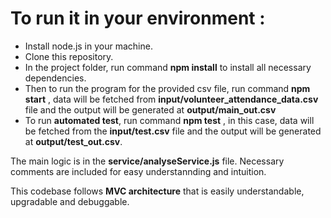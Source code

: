 # To run it in your environment :

- Install node.js in your machine.
- Clone this repository.
- In the project folder, run command **npm install** to install all necessary dependencies.
- Then to run the program for the provided csv file, run command **npm start** , data will be fetched from **input/volunteer_attendance_data.csv** file and the output will be generated at **output/main_out.csv**
-  To run **automated test**, run command **npm test**
, in this case, data will be fetched from the **input/test.csv** file and the output will be generated at **output/test_out.csv**.

The main logic is in the **service/analyseService.js** file.
Necessary comments are included for easy understannding and intuition.  

This codebase follows **MVC architecture** that is easily understandable, upgradable and debuggable.